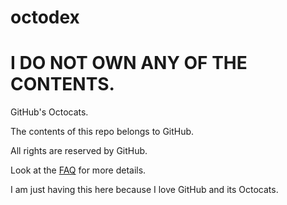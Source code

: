 octodex
=======
 
# I DO NOT OWN ANY OF THE CONTENTS.
 
 
GitHub's Octocats.

The contents of this repo belongs to GitHub.

All rights are reserved by GitHub.

Look at the [FAQ](http://octodex.github.com/faq.html) for more details.

I am just having this here because I love GitHub and its Octocats.
